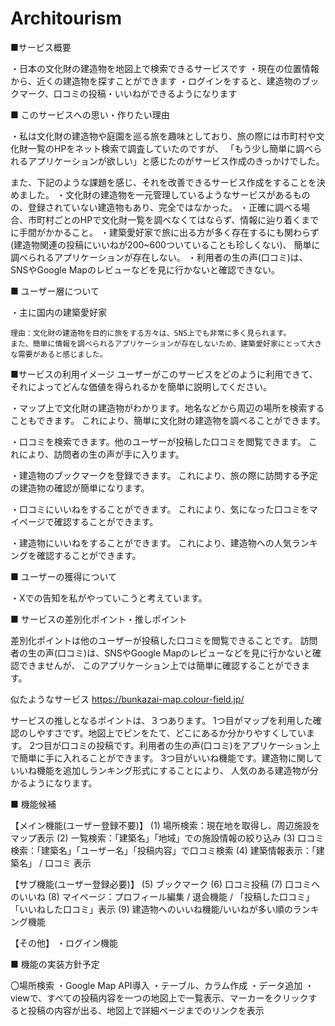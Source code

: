 
# Architourism

■サービス概要

・日本の文化財の建造物を地図上で検索できるサービスです
    ・現在の位置情報から、近くの建造物を探すことができます
    ・ログインをすると、建造物のブックマーク、口コミの投稿・いいねができるようになります


■ このサービスへの思い・作りたい理由

・私は文化財の建造物や庭園を巡る旅を趣味としており、旅の際には市町村や文化財一覧のHPをネット検索で調査していたのですが、
「もう少し簡単に調べられるアプリケーションが欲しい」と感じたのがサービス作成のきっかけでした。

また、下記のような課題を感じ、それを改善できるサービス作成をすることを決めました。
	・文化財の建造物を一元管理しているようなサービスがあるものの、登録されていない建造物もあり、完全ではなかった。
	・正確に調べる場合、市町村ごとのHPで文化財一覧を調べなくてはならず、情報に辿り着くまでに手間がかかること。
	・建築愛好家で旅に出る方が多く存在するにも関わらず(建造物関連の投稿にいいねが200~600ついていることも珍しくない)、
		簡単に調べられるアプリケーションが存在しない。
	・利用者の生の声(口コミ)は、SNSやGoogle Mapのレビューなどを見に行かないと確認できない。
	
	
■ ユーザー層について

・主に国内の建築愛好家

	理由：文化財の建造物を目的に旅をする方々は、SNS上でも非常に多く見られます。
	また、簡単に情報を調べられるアプリケーションが存在しないため、建築愛好家にとって大きな需要があると感じました。



■サービスの利用イメージ
ユーザーがこのサービスをどのように利用できて、それによってどんな価値を得られるかを簡単に説明してください。

・マップ上で文化財の建造物がわかります。地名などから周辺の場所を検索することもできます。
これにより、簡単に文化財の建造物を調べることができます。

・口コミを検索できます。他のユーザーが投稿した口コミを閲覧できます。
これにより、訪問者の生の声が手に入ります。

・建造物のブックマークを登録できます。
これにより、旅の際に訪問する予定の建造物の確認が簡単になります。

・口コミにいいねをすることができます。
これにより、気になった口コミをマイページで確認することができます。

・建造物にいいねをすることができます。
これにより、建造物への人気ランキングを確認することができます。


■ ユーザーの獲得について

・Xでの告知を私がやっていこうと考えています。



■ サービスの差別化ポイント・推しポイント


差別化ポイントは他のユーザーが投稿した口コミを閲覧できることです。
訪問者の生の声(口コミ)は、SNSやGoogle Mapのレビューなどを見に行かないと確認できませんが、
このアプリケーション上では簡単に確認することができます。

似たようなサービス
https://bunkazai-map.colour-field.jp/


サービスの推しとなるポイントは、３つあります。
1つ目がマップを利用した確認のしやすさです。地図上でピンをたて、どこにあるか分かりやすくしています。
2つ目が口コミの投稿です。利用者の生の声(口コミ)をアプリケーション上で簡単に手に入れることができます。
3つ目がいいね機能です。建造物に関していいね機能を追加しランキング形式にすることにより、
人気のある建造物が分かるようになります。


■ 機能候補

【メイン機能(ユーザー登録不要)】
(1) 場所検索：現在地を取得し、周辺施設をマップ表示
(2) 一覧検索：「建築名」「地域」での施設情報の絞り込み
(3) 口コミ検索：「建築名」「ユーザー名」「投稿内容」で口コミ検索
(4) 建築情報表示：「建築名」 / 口コミ 表示


【サブ機能(ユーザー登録必要)】
(5) ブックマーク
(6) 口コミ投稿
(7) 口コミへのいいね
(8) マイページ：プロフィール編集 / 退会機能 / 「投稿した口コミ」「いいねした口コミ」表示
(9) 建造物へのいいね機能/いいねが多い順のランキング機能

【その他】
・ログイン機能



■ 機能の実装方針予定

〇場所検索
	・Google Map API導入
	・テーブル、カラム作成
	・データ追加
	・viewで、すべての投稿内容を一つの地図上で一覧表示、マーカーをクリックすると投稿の内容が出る、地図上で詳細ページまでのリンクを表示

